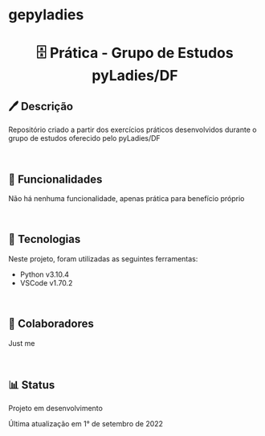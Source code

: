 # gepyladies


<h1 align="center">🗄 Prática - Grupo de Estudos pyLadies/DF</h1>

<h2>🖊 Descrição</h2>
<p>Repositório criado a partir dos exercícios práticos desenvolvidos durante o grupo de estudos oferecido pelo pyLadies/DF</p>
<br>
<h2>📝 Funcionalidades</h2>
<p>Não há nenhuma funcionalidade, apenas prática para benefício próprio</p>
<br>
<h2>🔧 Tecnologias</h2>
<p>Neste projeto, foram utilizadas as seguintes ferramentas:</p>
<ul>
    <li>Python v3.10.4</li>
    <li>VSCode v1.70.2</li>
</ul>
<br>
<h2>🤝 Colaboradores</h2>
<p>Just me</p>
<br>
<h2>📊 Status</h2>
<p>Projeto em desenvolvimento</p>
<p>Última atualização em 1° de setembro de 2022</p>